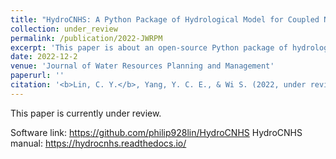 ```yaml
---
title: "HydroCNHS: A Python Package of Hydrological Model for Coupled Natural Human Systems"
collection: under_review
permalink: /publication/2022-JWRPM
excerpt: 'This paper is about an open-source Python package of hydrological model for coupled natural human systems.'
date: 2022-12-2
venue: 'Journal of Water Resources Planning and Management'
paperurl: ''
citation: '<b>Lin, C. Y.</b>, Yang, Y. C. E., & Wi S. (2022, under review). HydroCNHS: A Python Package of Hydrological Model for Coupled Natural Human Systems, <i>Journal of Water Resources Planning and Management</i>.'
---
```

This paper is currently under review.

Software link: https://github.com/philip928lin/HydroCNHS
HydroCNHS manual: https://hydrocnhs.readthedocs.io/